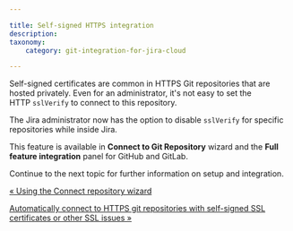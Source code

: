 ```yaml
---

title: Self-signed HTTPS integration
description:
taxonomy:
    category: git-integration-for-jira-cloud

---
```

Self-signed certificates are common in HTTPS Git repositories that are hosted privately. Even for an administrator, it's not easy to set the HTTP `sslVerify` to connect to this repository.

The Jira administrator now has the option to disable `sslVerify` for specific repositories while inside Jira.

This feature is available in **Connect to Git Repository** wizard and the **Full feature integration** panel for GitHub and GitLab.

Continue to the next topic for further information on setup and integration.

[« Using the Connect repository wizard](/git-integration-for-jira-cloud/using-the-single-git-integration-wizard/)

[Automatically connect to HTTPS git repositories with self-signed SSL certificates or other SSL issues »](/git-integration-for-jira-cloud/automatically-connect-to-httos-git-repositories-with-self-signed-ssl-certificates-or-other-ssl-issues/)

